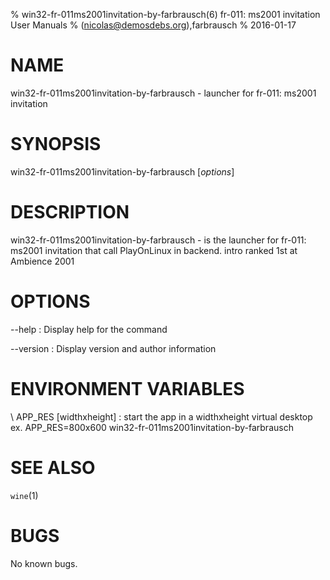 % win32-fr-011ms2001invitation-by-farbrausch(6) fr-011: ms2001 invitation User Manuals
%  (nicolas@demosdebs.org),farbrausch
% 2016-01-17

# NAME
win32-fr-011ms2001invitation-by-farbrausch - launcher for fr-011: ms2001 invitation

# SYNOPSIS
win32-fr-011ms2001invitation-by-farbrausch [*options*]

# DESCRIPTION
win32-fr-011ms2001invitation-by-farbrausch - is the launcher for fr-011: ms2001 invitation that call PlayOnLinux in backend.
intro ranked 1st at Ambience 2001

# OPTIONS
\--help
:   Display help for the command

\--version
:   Display version and author information

# ENVIRONMENT VARIABLES
\ APP_RES [widthxheight]
:	start the app in a widthxheight virtual desktop  
	ex. APP_RES=800x600 win32-fr-011ms2001invitation-by-farbrausch

# SEE ALSO
`wine`(1)

# BUGS
No known bugs.

